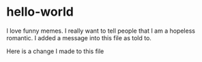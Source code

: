 # hello-world
I love funny memes.
I really want to tell people that I am a hopeless romantic.
I added a message into this file as told to.

Here is a change I made to this file

